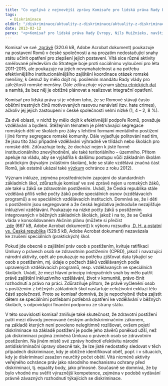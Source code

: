 ```yaml
---
title: "Co vyplývá z nejnovější zprávy Komisaře pro lidská práva Rady Evropy pro Českou republiku?"
tags:
  - Diskriminace
oldUrl: "/diskriminace/aktuality-z-diskriminace/aktuality-z-diskriminace-2013/co-vyplyva-z-nejnovejsi-zpravy-komisare-pro-lidska-prava-rady-evropy-pro-ceskou-republiku/"
date: 2013-03-12
perex: "<p>Komisař pro lidská práva Rady Evropy, Nils Muižnieks, navštívil ve dnech 12. - 15. listopadu loňského roku Českou republiku a následně na základě této návštěvy pojmenoval nejpalčivější problémy, s nimiž se v České republice setkávají menšiny i majoritní společnost při zajištění základních práv.</p>"
---
```


<!-- imported from the old website -->

<p class="align-blok">Komisař ve své <a title="Otevření do nového okna" href="https://www.ochrance.cz/fileadmin/user_upload/DISKRIMINACE/aktuality/zprava_komisare_pro_lidska_prava_Rady_Evropy_2013.pdf" target="_blank"><img alt="" src="https://www.ochrance.cz/typo3/ext/od_linkdesc/icons/pdf.gif" class="od_linkdesc_icon" /> zprávě</a> (320.6 kB, Adobe Acrobat dokument) poukazuje na postavení Romů v české společnosti a na prozatím nedostačující snahy státu učinit opatření pro zlepšení jejich postavení. Vítá sice různé aktivity směřované především do Strategie boje proti sociálnímu vyloučení pro léta 2011-2015, ale poukazuje na jejich nevymahatelnost a na potřebu efektivnějšího institucionálnějšího zajištění koordinace otázek romské menšiny, k čemuž by mělo dojít mj. posílením mandátu Rady vlády pro záležitosti romské menšiny. Dále zdůrazňuje význam <a title="Otevření do nového okna" href="http://www.coe.int/t/dghl/monitoring/ecri/activities/Themes/Ethnic_statistics_and_data_protection.pdf" target="_blank">sběru etnických dat</a> <img alt="" src="https://www.ochrance.cz/typo3/ext/od_linkdesc/icons/external.gif" class="od_linkdesc_icon_external" /> a namítá, že bez něj je obtížné plánovat a realizovat integrační opatření.</p><p class="align-blok">Komisař pro lidská práva si je vědom toho, že se Romové stávají často oběťmi trestných činů motivovaných rasovou nenávistí (tzv. hate crimes), ačkoliv jej jejich zastoupení v české společnosti velmi nízké (1, 4 – 2, 8 %). </p><p class="align-blok">Za dvě oblasti, v nichž by mělo dojít k efektivnější podpoře Romů, považuje vzdělávání a bydlení. Stěžejním tématem je přetrvávající segregace romských dětí ve školách pro žáky s lehčími formami mentálního postižení i jiné formy segregace romské komunity. Dále vyjadřuje politování nad tím, že jsou tito žáci případně vzděláváni výhradně ve třídách nebo školách pro romské děti. Zdůrazňuje tedy, že dochází nejen k jisté formě institucionálního znevýhodnění, ale také teritoriálního – územního. Přitom apeluje na vládu, aby se vyjádřila k dalšímu postupu vůči základním školám praktickým (bývalým zvláštním školám), kde se stále vzdělává značná část Romů, jak ostatně ukázal také <a href="http://www.ochrance.cz/tiskove-zpravy/tiskove-zpravy-2012/vyzkum-potvrdil-neprimou-diskriminaci-romskych-zaku/">výzkum</a> ochránce z roku 2012). </p><p class="align-blok">Význam inkluze, zejména prostřednictvím zapojení do standardních základních škol, zdůrazňuje komisař ve své zprávě nejen u romských žáků, ale také u žáků se zdravotním postižením. Uvádí, že Česká republika stále vzdělává příliš velké počty žáků podle speciálních osnov (vzdělávacích programů) a ve speciálních vzdělávacích institucích. Domnívá se, že i děti s postižením jsou segregované a že česká legislativa jednoduše nezajišťuje inkluzívní vzdělávání. Poukazuje na nízké počty žáků s postižením integrovaných v běžných základních školách, jakož i na to, že se Česká vláda v konsolidovaném Akčním plánu (můžete si přečíst <a title="Otevření do nového okna" href="https://www.ochrance.cz/fileadmin/user_upload/DISKRIMINACE/aktuality/Plan_opatreni__k_vykonu_rozsudku_D._H.pdf" target="_blank"><img alt="" src="https://www.ochrance.cz/typo3/ext/od_linkdesc/icons/pdf.gif" class="od_linkdesc_icon" /> zde</a> (667 kB, Adobe Acrobat dokument)) k výkonu rozsudku <a title="Otevření do nového okna" href="https://www.ochrance.cz/fileadmin/user_upload/DISKRIMINACE/aktuality/DH-rozsudekGC.pdf" target="_blank"><img alt="" src="https://www.ochrance.cz/typo3/ext/od_linkdesc/icons/pdf.gif" class="od_linkdesc_icon" /> D. H. a ostatní vs. Česká republika</a> (529.5 kB, Adobe Acrobat dokument) nezavázala ke zrušení speciálních (praktických) škol. </p><p class="align-blok">Pokud jde obecně o zajištění práv osob s postižením, kvituje ratifikaci Úmluvy o právech osob se zdravotním postižením (CPRD), jakož i navazující národní aktivity, opět ale poukazuje na potřebu zjišťovat data týkající se osob s postižením, mj. údaje o počtech žáků vzdělávaných podle upravených vzdělávacích programů, resp. vzdělávaných ve speciálních školách. Uvádí, že mezi hlavní principy integračních snah by mělo patřit právě zajištění inkluzívního vzdělávání, život v komunitě, právo činit rozhodnutí a právo na práci. Zdůrazňuje přitom, že právě vyčlenění osob s postižením z běžných základních škol nastartuje celoživotní exkluzi této části společnosti. Proto se komisař domnívá, že je nepochybně třeba zajistit dětem se speciálními potřebami potřebná opatření ke vzdělávání v běžných školách, s odpovídající finanční podporou ze strany státu. </p><p class="align-blok">V této souvislosti komisař zmiňuje také skutečnost, že zdravotní postižení patří mezi důvody jmenované českým antidiskriminačním zákonem, na základě kterých není povoleno nelegitimně rozlišovat, ovšem pojetí diskriminace na základě postižení je podle jeho závěrů poněkud užší, než jak diskriminaci pojímá zmíněná Úmluva o právech osob se zdravotním postižením. Na jiném místě své zprávy hodnotí efektivitu národní antidiskriminační úpravy obecně tak, že lze jisté nedostatky sledovat v těch případech diskriminace, kdy je obtížné identifikovat oběť, popř. i v situacích, kdy je diskriminací zasažen neurčitý počet obětí. Vítá nicméně aktivity veřejného ochránce práv jako národního mechanismu ochrany před diskriminací, tj. equality body, jako přínosné. Současně se domnívá, že by bylo vhodné mu svěřit výraznější kompetence, zejména v podobě vydávání právně závazných rozhodnutí týkajících se diskriminace. </p>
